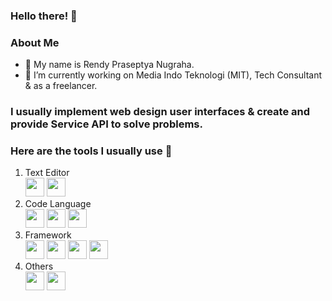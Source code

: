 ### Hello there! 👋
<h3>About Me</h3>
<ul>
  <li>🧑 My name is Rendy Praseptya Nugraha.</li>
  <li>💼 I’m currently working on Media Indo Teknologi (MIT), Tech Consultant & as a freelancer.</li>
</ul>
<h3>I usually implement web design user interfaces & create and provide Service API to solve problems.</h3>
<h3>Here are the tools I usually use 🧰</h3>
<ol type="number">
  <li>Text Editor</li>
  <img src="https://cdn.jsdelivr.net/gh/devicons/devicon/icons/visualstudio/visualstudio-plain.svg" height="30" width="30"/>
  <img src="https://cdn.jsdelivr.net/gh/devicons/devicon/icons/vscode/vscode-original.svg" height="30" width="30">    
  <li>Code Language</li>
  <img src="https://cdn.jsdelivr.net/gh/devicons/devicon/icons/javascript/javascript-original.svg" height="30" width="30"/>
  <img src="https://cdn.jsdelivr.net/gh/devicons/devicon/icons/php/php-original.svg" height="30" width="30"/>
  <img src="https://cdn.jsdelivr.net/gh/devicons/devicon/icons/csharp/csharp-original.svg" height="30" width="30"/>
  <li>Framework</li>
  <img src="https://cdn.jsdelivr.net/gh/devicons/devicon/icons/bootstrap/bootstrap-original.svg" height="30" width="30"/>
  <img src="https://cdn.jsdelivr.net/gh/devicons/devicon/icons/codeigniter/codeigniter-plain.svg" height="30" width="30"/>
  <img src="https://cdn.jsdelivr.net/gh/devicons/devicon/icons/laravel/laravel-plain.svg" height="30" width="30"/>
  <img src="https://cdn.jsdelivr.net/gh/devicons/devicon/icons/dotnetcore/dotnetcore-original.svg" height="30" width="30"/>  
  <li>Others</li>
  <img src="https://cdn.jsdelivr.net/gh/devicons/devicon/icons/html5/html5-original.svg" height="30" width="30"/>
  <img src="https://cdn.jsdelivr.net/gh/devicons/devicon/icons/css3/css3-original.svg" height="30" width="30"/>        
</ol>
<!--<ol type="number">-->
  <!-- <li>I usually identify areas in a business process that need improvement. I will conduct a thorough analysis, collect data, and evaluate existing processes. After that, I will design solutions that integrate information technology, such as the use of relevant web applications, digital platforms, and automation systems.</li> -->
  
<!--</ol>-->
<!--
**Renddevs/Renddevs** is a ✨ _special_ ✨ repository because its `README.md` (this file) appears on your GitHub profile.

Here are some ideas to get you started:

- 🔭 I’m currently working on ...
- 🌱 I’m currently learning ...
- 👯 I’m looking to collaborate on ...
- 🤔 I’m looking for help with ...
- 💬 Ask me about ...
- 📫 How to reach me: ...
- 😄 Pronouns: ...
- ⚡ Fun fact: ...
-->
